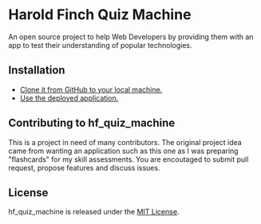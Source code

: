 # Harold Finch Quiz Machine

An open source project to help Web Developers by providing them with an app to test their understanding of popular technologies.

## Installation

* [Clone it from GitHub to your local machine.](https://github.com/OTR500miles2go/hf_quiz_machine)
* [Use the deployed application.](https://fierce-spire-88994.herokuapp.com)

## Contributing to hf_quiz_machine

This is a project in need of many contributors.  The original project idea came from wanting an application such as this one as I was preparing "flashcards" for my skill assessments.  You are encoutaged to submit pull request, propose features and discuss issues.  

## License

hf_quiz_machine is released under the [MIT License](MIT-LICENSE).